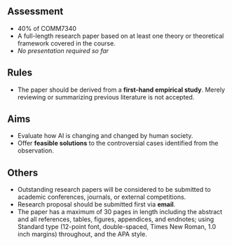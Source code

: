 ## Assessment
* 40% of COMM7340  
* A full-length research paper based on at least one theory or theoretical framework covered in the course.
* *No presentation required so far*


## Rules
* The paper should be derived from a **first-hand empirical study**. Merely reviewing or summarizing previous literature is not accepted.  

## Aims
* Evaluate how AI is changing and changed by human society. 
* Offer **feasible solutions** to the controversial cases identified from the observation.

## Others
* Outstanding research papers will be considered to be submitted to academic conferences, journals, or external competitions.  
* Research proposal should be submitted first via **email**.  
* The paper has a maximum of 30 pages in length including the abstract and all references, tables, figures, appendices, and endnotes; using Standard type (12-point font, double-spaced, Times New Roman, 1.0 inch margins) throughout, and the APA style.  
